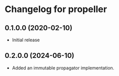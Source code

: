 # Changelog for propeller

## 0.1.0.0 (2020-02-10)

- Initial release

## 0.2.0.0 (2024-06-10)

- Added an immutable propagator implementation.